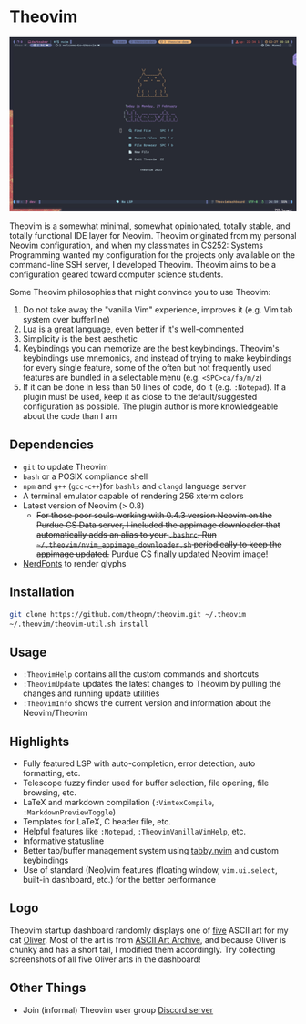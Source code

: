 # Theovim

![theovim-banner](./assets/theovim-banner.jpg)

Theovim is a somewhat minimal, somewhat opinionated, totally stable, and totally functional IDE layer for Neovim. Theovim originated from my personal Neovim configuration, and when my classmates in CS252: Systems Programming wanted my configuration for the projects only available on the command-line SSH server, I developed Theovim. Theovim aims to be a configuration geared toward computer science students.

Some Theovim philosophies that might convince you to use Theovim:

1. Do not take away the "vanilla Vim" experience, improves it (e.g. Vim tab system over bufferline)
2. Lua is a great language, even better if it's well-commented
3. Simplicity is the best aesthetic
4. Keybindings you can memorize are the best keybindings. Theovim's keybindings use mnemonics, and instead of trying to make keybindings for every single feature, some of the often but not frequently used features are bundled in a selectable menu (e.g. `<SPC>ca/fa/m/z`)
5. If it can be done in less than 50 lines of code, do it (e.g. `:Notepad`). If a plugin must be used, keep it as close to the default/suggested configuration as possible. The plugin author is more knowledgeable about the code than I am

## Dependencies

- `git` to update Theovim
- `bash` or a POSIX compliance shell
- `npm` and `g++` (`gcc-c++`)for `bashls` and `clangd` language server
- A terminal emulator capable of rendering 256 xterm colors
- Latest version of Neovim (> 0.8)
  - ~~For those poor souls working with 0.4.3 version Neovim on the Purdue CS Data server, I included the appimage downloader that automatically adds an alias to your `.bashrc`. Run `~/.theovim/nvim_appimage_downloader.sh` periodically to keep the appimage updated.~~ Purdue CS finally updated Neovim image!
- [NerdFonts](https://www.nerdfonts.com/font-downloads) to render glyphs

## Installation

```bash
git clone https://github.com/theopn/theovim.git ~/.theovim
~/.theovim/theovim-util.sh install
```

## Usage

- `:TheovimHelp` contains all the custom commands and shortcuts
- `:TheovimUpdate` updates the latest changes to Theovim by pulling the changes and running update utilities
- `:TheovimInfo` shows the current version and information about the Neovim/Theovim

## Highlights

- Fully featured LSP with auto-completion, error detection, auto formatting, etc.
- Telescope fuzzy finder used for buffer selection, file opening, file browsing, etc.
- LaTeX and markdown compilation (`:VimtexCompile`, `:MarkdownPreviewToggle`)
- Templates for LaTeX, C header file, etc.
- Helpful features like `:Notepad`, `:TheovimVanillaVimHelp`, etc.
- Informative statusline
- Better tab/buffer management system using [tabby.nvim](https://github.com/nanozuki/tabby.nvim) and custom keybindings
- Use of standard (Neo)vim features (floating window, `vim.ui.select`, built-in dashboard, etc.) for the better performance

## Logo

Theovim startup dashboard randomly displays one of [five](https://github.com/theopn/theovim/blob/main/src/lua/look/dashboard.lua#L11) ASCII art for my cat [Oliver](https://theopark.me/writing/2022-08-10_my_linux_journey_so_far/). Most of the art is from [ASCII Art Archive](https://www.asciiart.eu/animals/cats), and because Oliver is chunky and has a short tail, I modified them accordingly. Try collecting screenshots of all five Oliver arts in the dashboard!

## Other Things

- Join (informal) Theovim user group [Discord server](https://discord.gg/er5EqNdkhH)

